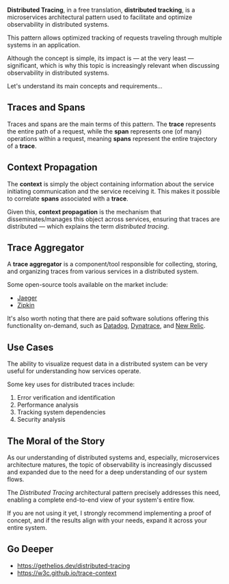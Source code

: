 **Distributed Tracing**, in a free translation, **distributed tracking**, is a microservices architectural pattern used to facilitate and optimize observability in distributed systems.

This pattern allows optimized tracking of requests traveling through multiple systems in an application.

Although the concept is simple, its impact is — at the very least — significant, which is why this topic is increasingly relevant when discussing observability in distributed systems.

Let's understand its main concepts and requirements...

## Traces and Spans

Traces and spans are the main terms of this pattern. The **trace** represents the entire path of a request, while the **span** represents one (of many) operations within a request, meaning **spans** represent the entire trajectory of a **trace**.

## Context Propagation

The **context** is simply the object containing information about the service initiating communication and the service receiving it. This makes it possible to correlate **spans** associated with a **trace**.

Given this, **context propagation** is the mechanism that disseminates/manages this object across services, ensuring that traces are distributed — which explains the term *distributed tracing*.

## Trace Aggregator

A **trace aggregator** is a component/tool responsible for collecting, storing, and organizing traces from various services in a distributed system.

Some open-source tools available on the market include:

- [Jaeger](https://www.jaegertracing.io/)
- [Zipkin](https://zipkin.io/)

It's also worth noting that there are paid software solutions offering this functionality on-demand, such as [Datadog](https://www.datadoghq.com/), [Dynatrace](https://www.dynatrace.com/), and [New Relic](https://newrelic.com/).

## Use Cases

The ability to visualize request data in a distributed system can be very useful for understanding how services operate.

Some key uses for distributed traces include:

1. Error verification and identification
2. Performance analysis
3. Tracking system dependencies
4. Security analysis

## The Moral of the Story

As our understanding of distributed systems and, especially, microservices architecture matures, the topic of observability is increasingly discussed and expanded due to the need for a deep understanding of our system flows.

The *Distributed Tracing* architectural pattern precisely addresses this need, enabling a complete end-to-end view of your system's entire flow.

If you are not using it yet, I strongly recommend implementing a proof of concept, and if the results align with your needs, expand it across your entire system.

## Go Deeper

- <https://gethelios.dev/distributed-tracing>
- <https://w3c.github.io/trace-context>